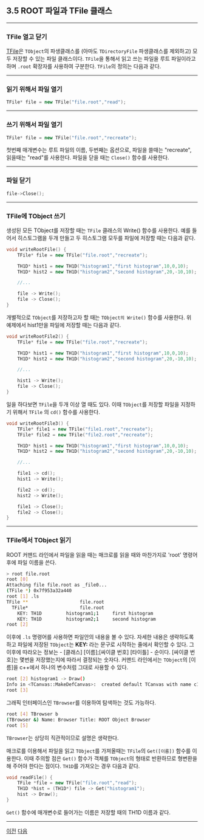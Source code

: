 ## 3.5 ROOT 파일과 TFile 클래스

---

### TFile 열고 닫기

[TFile](https://root.cern.ch/doc/master/classTFile.html)은 `TObject`의 파생클래스를 (아마도 `TDirectoryFile` 파생클래스를 제외하고) 모두 저장할 수 있는 파일 클래스이다.  `TFile`을 통해서 읽고 쓰는 파일을 루트 파일이라고 하며 `.root` 확장자를 사용하여 구분한다.  `TFile`의 정의는 다음과 같다.

---

### 읽기 위해서 파일 열기
```c++
TFile* file = new TFile("file.root","read");
```

---

### 쓰기 위해서 파일 열기
```c++
TFile* file = new TFile("file.root","recreate");
```
첫번째 매개변수는 루트 파일의 이름, 두번째는 옵션으로, 파일을 쓸때는 "recreate", 읽을때는 "read"를 사용한다.  파일을 닫을 때는 `Close()` 함수를 사용한다.

---

### 파일 닫기

```c++
file->Close();
```

---

### TFile에 TObject 쓰기

생성된 모든 TObject를 저장할 때는 `TFile` 클래스의 Write() 함수를 사용한다. 예를 들어서 히스토그램을 두개 만들고 두 히스토그램 모두를 파일에 저장할 때는 다음과 같다.

```c++
void writeRootFile() {
    TFile* file = new TFile("file.root","recreate");

    TH1D* hist1 = new TH1D("histogram1","first histogram",10,0,10);
    TH1D* hist2 = new TH1D("histogram2","second histogram",20,-10,10);

    //...

    file -> Write();
    file -> Close();
}
```

개별적으로 `TObject`를 저장하고자 할 때는 `TObject의 Write()` 함수를 사용한다.  위 예제에서 hist1만을 파일에 저장할 때는 다음과 같다.

```c++
void writeRootFile2() {
    TFile* file = new TFile("file.root","recreate");

    TH1D* hist1 = new TH1D("histogram1","first histogram",10,0,10);
    TH1D* hist2 = new TH1D("histogram2","second histogram",20,-10,10);

    //...

    hist1 -> Write();
    file -> Close();
}
```

일을 하다보면 `TFile`을 두개 이상 열 때도 있다.  이때 `TObject`를 저장할 파일을 지정하기 위해서 `TFile` 의 `cd()` 함수를 사용한다.

```c++
void writeRootFile3() {
    TFile* file1 = new TFile("file1.root","recreate");
    TFile* file2 = new TFile("file2.root","recreate");

    TH1D* hist1 = new TH1D("histogram1","first histogram",10,0,10);
    TH1D* hist2 = new TH1D("histogram2","second histogram",20,-10,10);

    //...

    file1 -> cd();
    hist1 -> Write();

    file2 -> cd();
    hist2 -> Write();

    file1 -> Close();
    file2 -> Close();
}
```

---

### TFile에서 TObject 읽기

ROOT 커맨드 라인에서 파일을 읽을 때는 매크로를 읽을 때와 마찬가지로 'root' 명령어 후에 파일 이름을 쓴다.

```bash
> root file.root
root [0]
Attaching file file.root as _file0...
(TFile *) 0x7f953a32a440
root [1] .ls
TFile **                   file.root
  TFile*                   file.root
    KEY: TH1D         histogram1;1     first histogram
    KEY: TH1D         histogram2;1     second histogram
root [2]
```
이후에 `.ls` 명령어를 사용하면 파일안의 내용을 볼 수 있다.  자세한 내용은 생략하도록 하고 파일에 저장된 `TObject`는 **KEY:** 라는 문구로 시작하는 줄에서 확인할 수 있다.  그 이후에 따라오는 정보는 - [클래스] [이름];[싸이클 번호] [타이틀] - 순이다.  [싸이클 번호]는 몇번을 저장했는지에 따라서 결정되는 숫자다.  커맨드 라인에서는 `TObject`의 [이름]을 c++에서 하나의 변수처럼 그대로 사용할 수 있다.

```bash
root [2] histogram1 -> Draw()
Info in <TCanvas::MakeDefCanvas>:  created default TCanvas with name c1
root [3]
```

그래픽 인터페이스인 `TBrowser`를 이용하여 탐색하는 것도 가능하다.

```bash
root [4] TBrowser b
(TBrowser &) Name: Browser Title: ROOT Object Browser
root [5]
```
`TBrowser`는 상당히 직관적이므로 설명은 생략한다.

매크로를 이용해서 파일을 읽고 `TObject`를 가져올때는 `TFile`의 `Get([이름])` 함수를 이용한다.  이때 주의할 점은 `Get()` 함수가 객체를 `TObject`의 형태로 반환하므로 형변환을 해 주어야 한다는 점이다.  `TH1D`를 가져오는 경우 다음과 같다.

```c++
void readFile() {
    TFile *file = new TFile("file.root","read");
    TH1D *hist = (TH1D*) file -> Get("histogram1");
    hist -> Draw();
}
```
`Get()` 함수에 매개변수로 들어가는 이름은 저장할 때의 TH1D 이름과 같다.

---

[이전](root3.4.md)
[다음](root3.6.md)
